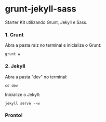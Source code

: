 # grunt-jekyll-sass
Starter Kit utilizando Grunt, Jekyll e Sass.

### 1. Grunt
Abra a pasta raiz no terminal e inicialize o Grunt:
```
grunt w
```
### 2. Jekyll
Abra a pasta "dev" no terminal:
```
cd dev
```
Inicialize o Jekyll:
```
jekyll serve --w
```

### Pronto!
